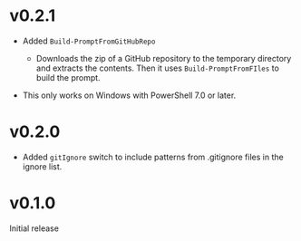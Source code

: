 # v0.2.1

- Added `Build-PromptFromGitHubRepo`
    - Downloads the zip of a GitHub repository to the temporary directory and extracts the contents. Then it uses `Build-PromptFromFIles` to build the prompt.

- This only works on Windows with PowerShell 7.0 or later.

# v0.2.0

- Added `gitIgnore` switch to include patterns from .gitignore files in the ignore list.

# v0.1.0
Initial release
